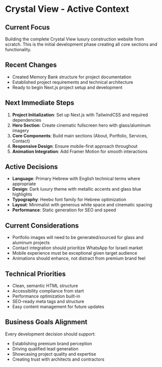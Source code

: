 # Crystal View - Active Context

## Current Focus
Building the complete Crystal View luxury construction website from scratch. This is the initial development phase creating all core sections and functionality.

## Recent Changes
- Created Memory Bank structure for project documentation
- Established project requirements and technical architecture
- Ready to begin Next.js project setup and development

## Next Immediate Steps
1. **Project Initialization**: Set up Next.js with TailwindCSS and required dependencies
2. **Hero Section**: Create cinematic fullscreen hero with glass/aluminum imagery
3. **Core Components**: Build main sections (About, Portfolio, Services, Contact)
4. **Responsive Design**: Ensure mobile-first approach throughout
5. **Animation Integration**: Add Framer Motion for smooth interactions

## Active Decisions
- **Language**: Primary Hebrew with English technical terms where appropriate
- **Design**: Dark luxury theme with metallic accents and glass blue highlights
- **Typography**: Heebo font family for Hebrew optimization
- **Layout**: Minimalist with generous white space and cinematic spacing
- **Performance**: Static generation for SEO and speed

## Current Considerations
- Portfolio images will need to be generated/sourced for glass and aluminum projects
- Contact integration should prioritize WhatsApp for Israeli market
- Mobile experience must be exceptional given target audience
- Animations should enhance, not distract from premium brand feel

## Technical Priorities
- Clean, semantic HTML structure
- Accessibility compliance from start
- Performance optimization built-in
- SEO-ready meta tags and structure
- Easy content management for future updates

## Business Goals Alignment
Every development decision should support:
- Establishing premium brand perception
- Driving qualified lead generation
- Showcasing project quality and expertise
- Creating trust with architects and contractors
